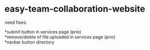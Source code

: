 # easy-team-collaboration-website

need fixes:

*submit button in services page (prio) <br />
*remove/delete of file uploaded in services page (prio) <br />
*navbar button directory
